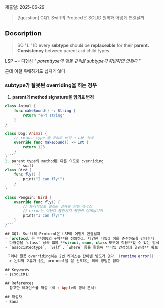 제출일: 2025-06-29

>[!question]
>GQ1. Swift의 Protocol은 SOLID 원칙과 어떻게 연결될까

## Description
>SO ' L ' ID 
>every **subtype** should be **replaceable** for their **parent.**
>**Consistency** between parent and child types

LSP ~= 다형성
*" parenttype의 행동 규약을 subtype가 위반하면 안된다 "*

근데 이걸 위배하기도 쉽지가 않다

### subtype가 잘못된 overriding을 하는 경우
1. **parent의 method signature을 임의로 변경**
``` swift
class Animal {
    func makeSound() -> String {
        return "뭔가 string"
    }
}

class Dog: Animal {
    // return type 을 임의로 변경 → LSP 위배
    override func makeSound() -> Int {
        return 123
    }
}```
2. parent type의 method를 다른 의도로 overriding 
	``` swift
class Bird {
    func fly() {
        print("I can fly!")
    }
}

class Penguin: Bird {
    override func fly() {
        // 논리적으로 잘못된 상속을 받는 케이스
        // error는 아닌데 틀린거지 펭귄이 어케납니까
        print("I can fly!") 
    }
}```

## GQ1. Swift의 Protocol은 LSP와 어떻게 연결될까
- `protocol`은 **행동의 규약**을 정의하고, 다양한 타입이 이를 준수하도록 강제한다
- 다형성을 `class` 상속 없이 **struct, enum, class 모두에 적용**할 수 있는 방식 제공
- `associatedtype`, `Self`, `where` 등을 활용해 **타입 안정성과 일관성** 확보 가능

 그러나 잘못 overriding하는 2번 케이스는 잡아낼 방도가 없다. (runtime error?)
--> 논리적 오류가 없는 protocol을 잘 선택하는 외에 방법은 없다

## Keywords
- [[SOLID]]

## References
- 참고한 레퍼런스를 작성 (예 : Apple의 공식 문서)

## 작성자
- Sana